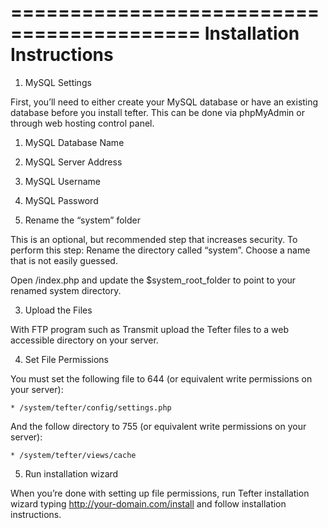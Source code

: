 ==========================================
Installation Instructions
==========================================

1. MySQL Settings

First, you’ll need to either create your MySQL database or have an existing database before you install tefter. This can be done via phpMyAdmin or through web hosting control panel.

   1. MySQL Database Name
   2. MySQL Server Address
   3. MySQL Username
   4. MySQL Password

2. Rename the “system” folder

This is an optional, but recommended step that increases security. To perform this step: Rename the directory called “system”. Choose a name that is not easily guessed.

Open /index.php and update the $system_root_folder to point to your renamed system directory.

3. Upload the Files

With FTP program such as Transmit upload the Tefter files to a web accessible directory on your server.

4. Set File Permissions

You must set the following file to 644 (or equivalent write permissions on your server):

    * /system/tefter/config/settings.php

And the follow directory to 755 (or equivalent write permissions on your server):

    * /system/tefter/views/cache

5. Run installation wizard

When you’re done with setting up file permissions, run Tefter installation wizard typing http://your-domain.com/install and follow installation instructions.
